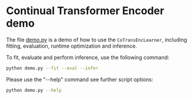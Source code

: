 # Continual Transformer Encoder demo

The file [demo.py](demo.py) is a demo of how to use the `CoTransEncLearner`, including fitting, evaluation, runtime optimization and inference.

To fit, evaluate and perform inference, use the following command:
```bash
python demo.py --fit --eval --infer
```

Please use the "--help" command see further script options:
```bash
python demo.py --help
```
